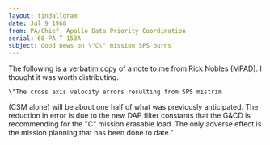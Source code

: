 ```yaml
---
layout: tindallgram
date: Jul 9 1968
from: PA/Chief, Apollo Data Priority Coordination
serial: 68-PA-T-153A
subject: Good news on \"C\" mission SPS burns
---
```

The following is a verbatim copy of a note to me from Rick Nobles
(MPAD).  I thought it was worth distributing.

    \"The cross axis velocity errors resulting from SPS mistrim
(CSM alone) will be about one half of what was previously anticipated.
The reduction in error is due to the new DAP filter constants that
the G&CD is recommending for the \"C\" mission erasable load.  The only
adverse effect is the mission planning that has been done to date.\"